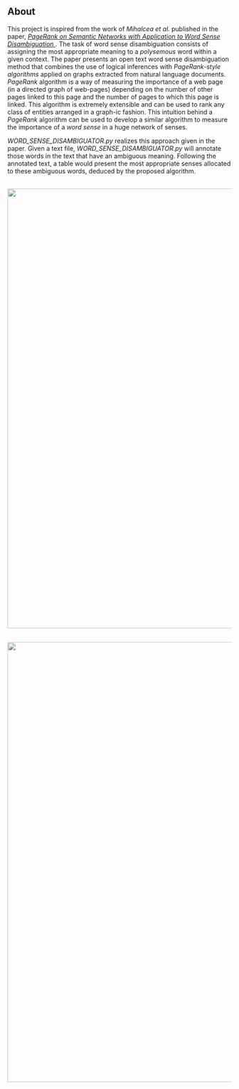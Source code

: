 ## About
This project is inspired from the work of *Mihalcea et al.* published in the paper, <a href = "https://www.aclweb.org/anthology/C04-1162.pdf"> *PageRank on Semantic Networks with Application to Word Sense Disambiguation* </a>. The task of word sense disambiguation consists of assigning the most appropriate meaning to a *polysemous* word within a given context. The paper presents an open text word sense disambiguation method that combines the use of logical inferences with *PageRank-style algorithms* applied on graphs extracted from natural language documents. *PageRank* algorithm is a way of measuring the importance of a web page (in a directed graph of web-pages) depending on the number of other pages linked to this page and the number of pages to which this page is linked. This algorithm is extremely extensible and can be used to rank any class of entities arranged in a graph-ic fashion. This intuition behind a *PageRank* algorithm can be used to develop a similar algorithm to measure the importance of a *word sense* in a huge network of senses.

*WORD_SENSE_DISAMBIGUATOR.py* realizes this approach given in the paper. Given a text file, *WORD_SENSE_DISAMBIGUATOR.py* will annotate those words in the text that have an ambiguous meaning. Following the annotated text, a table would present the most appropriate senses allocated to these ambiguous words, deduced by the proposed algorithm.

&nbsp;&nbsp;&nbsp;&nbsp;&nbsp;&nbsp;<img src="https://user-images.githubusercontent.com/66432513/120797224-5bedbb80-c559-11eb-8c35-f788074c9bb7.png" width = '900' height = '990'>

&nbsp;&nbsp;&nbsp;&nbsp;&nbsp;&nbsp;<img src="https://user-images.githubusercontent.com/66432513/120797226-5db77f00-c559-11eb-8485-120a963ac75b.png" width = '900' height = '990'>
